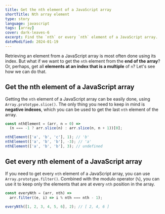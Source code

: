 ```yaml
---
title: Get the nth element of a JavaScript array
shortTitle: Nth array element
type: story
language: javascript
tags: [array]
cover: dark-leaves-6
excerpt: Find the `nth` or every `nth` element of a JavaScript array.
dateModified: 2024-01-19
---
```


Retrieving an element from a JavaScript array is most often done using its index. But what if we want to get the `nth` element from the **end of the array**? Or, perhaps, get all **elements at an index that is a multiple** of `n`? Let's see how we can do that.

## Get the nth element of a JavaScript array

Getting the `nth` element of a JavaScript array can be easily done, using `Array.prototype.slice()`. The only thing you need to keep in mind is **negative indexes**, which you can be used to get the last `nth` element of the array.

```js
const nthElement = (arr, n = 0) =>
  (n === -1 ? arr.slice(n) : arr.slice(n, n + 1))[0];

nthElement(['a', 'b', 'c'], 1); // 'b'
nthElement(['a', 'b', 'b'], -3); // 'a'
nthElement(['a', 'b', 'b'], 3); // undefined
```

## Get every nth element of a JavaScript array

If you need to get every `nth` element of a JavaScript array, you can use `Array.prototype.filter()`. Combined with the modulo operator (`%`), you can use it to keep only the elements that are at every `nth` position in the array.

```js
const everyNth = (arr, nth) =>
  arr.filter((e, i) => i % nth === nth - 1);

everyNth([1, 2, 3, 4, 5, 6], 2); // [ 2, 4, 6 ]
```
